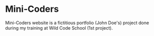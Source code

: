# Mini-Coders

Mini-Coders website is a fictitious portfolio (John Doe's) project done during my training at Wild Code School (1st project).
